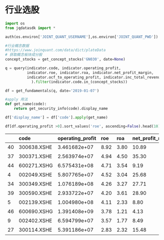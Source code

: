 # 行业选股

```python
import os
from jqdatasdk import *

auth(os.environ['JOINT_QUANT_USERNAME'],os.environ['JOINT_QUANT_PWD'])

#行业概念数据
#https://www.joinquant.com/data/dict/plateData
# 获取概念板块成分股
concept_stocks = get_concept_stocks('GN030', date=None)

q = query(indicator.code, indicator.operating_profit,
          indicator.roe, indicator.roa, indicator.net_profit_margin,
          indicator.ocf_to_operating_profit, indicator.inc_total_revenue_year_on_year
            ).filter(indicator.code.in_(concept_stocks))

df = get_fundamentals(q, date='2019-01-07')

#apply 用法
def get_name(code):
    return get_security_info(code).display_name

df['display_name'] = df['code'].apply(get_name)
```

```python
df[df.operating_profit >0].sort_values('roe', ascending=False).head(10)
```

|  | code | operating\_profit | roe | roa | net\_profit\_margin | ocf\_to\_operating\_profit | inc\_total\_revenue\_year\_on\_year | display\_name |
| :--- | :--- | :--- | :--- | :--- | :--- | :--- | :--- | :--- |
| 40 | 300638.XSHE | 3.461682e+07 | 8.92 | 3.80 | 10.89 | 88.64 | 140.92 | 广和通 |
| 37 | 300371.XSHE | 2.563974e+07 | 4.94 | 4.50 | 35.30 | 42.59 | 6.86 | 汇中股份 |
| 44 | 600271.XSHG | 6.575431e+08 | 4.71 | 3.54 | 9.19 | 24.12 | 8.23 | 航天信息 |
| 4 | 002049.XSHE | 5.807765e+07 | 4.52 | 3.04 | 25.68 | -36.43 | 29.71 | 紫光国微 |
| 34 | 300349.XSHE | 1.076189e+08 | 4.26 | 3.27 | 27.71 | 112.29 | 38.39 | 金卡智能 |
| 39 | 300590.XSHE | 2.933722e+07 | 4.20 | 3.61 | 28.90 | 161.68 | 67.19 | 移为通信 |
| 5 | 002139.XSHE | 1.004980e+08 | 4.11 | 2.33 | 8.80 | 119.91 | 30.17 | 拓邦股份 |
| 46 | 600690.XSHG | 1.391408e+09 | 3.78 | 1.21 | 4.13 | 408.28 | 11.50 | 青岛海尔 |
| 9 | 002402.XSHE | 6.594799e+07 | 3.57 | 1.77 | 8.49 | 115.54 | 33.50 | 和而泰 |
| 27 | 300114.XSHE | 5.391186e+07 | 2.83 | 2.32 | 15.48 | 76.59 | 1.05 | 中航电测 |

```python

```

